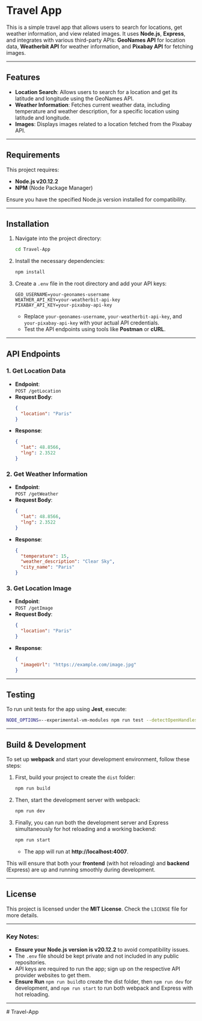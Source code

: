 # Travel App

This is a simple travel app that allows users to search for locations, get weather information, and view related images. It uses **Node.js**, **Express**, and integrates with various third-party APIs: **GeoNames API** for location data, **Weatherbit API** for weather information, and **Pixabay API** for fetching images.

---

## Features

- **Location Search**: Allows users to search for a location and get its latitude and longitude using the GeoNames API.
- **Weather Information**: Fetches current weather data, including temperature and weather description, for a specific location using latitude and longitude.
- **Images**: Displays images related to a location fetched from the Pixabay API.

---

## Requirements

This project requires:

- **Node.js v20.12.2**
- **NPM** (Node Package Manager)

Ensure you have the specified Node.js version installed for compatibility.

---

## Installation

1. Navigate into the project directory:
   ```bash
   cd Travel-App
   ```
2. Install the necessary dependencies:
   ```bash
   npm install
   ```
3. Create a `.env` file in the root directory and add your API keys:
   ```env
   GEO_USERNAME=your-geonames-username
   WEATHER_API_KEY=your-weatherbit-api-key
   PIXABAY_API_KEY=your-pixabay-api-key
   ```
   - Replace `your-geonames-username`, `your-weatherbit-api-key`, and `your-pixabay-api-key` with your actual API credentials.
   - Test the API endpoints using tools like **Postman** or **cURL**.

---

## API Endpoints

### 1. **Get Location Data**

- **Endpoint**:  
  `POST /getLocation`
- **Request Body**:
  ```json
  {
    "location": "Paris"
  }
  ```
- **Response**:
  ```json
  {
    "lat": 48.8566,
    "lng": 2.3522
  }
  ```

### 2. **Get Weather Information**

- **Endpoint**:  
  `POST /getWeather`
- **Request Body**:
  ```json
  {
    "lat": 48.8566,
    "lng": 2.3522
  }
  ```
- **Response**:
  ```json
  {
    "temperature": 15,
    "weather_description": "Clear Sky",
    "city_name": "Paris"
  }
  ```

### 3. **Get Location Image**

- **Endpoint**:  
  `POST /getImage`
- **Request Body**:
  ```json
  {
    "location": "Paris"
  }
  ```
- **Response**:
  ```json
  {
    "imageUrl": "https://example.com/image.jpg"
  }
  ```

---

## Testing

To run unit tests for the app using **Jest**, execute:

```bash
NODE_OPTIONS=--experimental-vm-modules npm run test --detectOpenHandles
```

---

## Build & Development

To set up **webpack** and start your development environment, follow these steps:

1. First, build your project to create the `dist` folder:

   ```bash
   npm run build
   ```

2. Then, start the development server with webpack:

   ```bash
   npm run dev
   ```

3. Finally, you can run both the development server and Express simultaneously for hot reloading and a working backend:

   ```bash
   npm run start
   ```

   - The app will run at **http://localhost:4007**.

This will ensure that both your **frontend** (with hot reloading) and **backend** (Express) are up and running smoothly during development.

---

## License

This project is licensed under the **MIT License**. Check the `LICENSE` file for more details.

---

### Key Notes:

- **Ensure your Node.js version is v20.12.2** to avoid compatibility issues.
- The `.env` file should be kept private and not included in any public repositories.
- API keys are required to run the app; sign up on the respective API provider websites to get them.
- **Ensure Run** `npm run build`to create the dist folder, then `npm run dev` for development, and `npm run start` to run both webpack and Express with hot reloading.

---
#   T r a v e l - A p p  
 